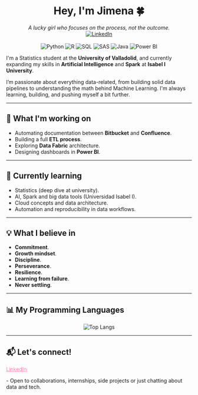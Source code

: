 <div align="center">
  <h1 align="center">Hey, I'm Jimena 🍀</h1>
    <em>A lucky girl who focuses on the process, not the outcome.</em>
</div>

<div align="center">
  <a href="https://www.linkedin.com/in/jimenarioja">
    <img src="https://img.shields.io/badge/LinkedIn-FF80AB?style=for-the-badge&logo=linkedin&logoColor=white" alt="LinkedIn" />
  </a>
</div>
<br/>

<div align="center">
  <img src="https://img.shields.io/badge/Python-3776AB?style=for-the-badge&logo=python&logoColor=white" alt="Python" />
  <img src="https://img.shields.io/badge/R-276DC3?style=for-the-badge&logo=r&logoColor=white" alt="R" />
  <img src="https://img.shields.io/badge/SQL-336791?style=for-the-badge&logo=postgresql&logoColor=white" alt="SQL" />
  <img src="https://img.shields.io/badge/SAS-1A73E8?style=for-the-badge&logo=sas&logoColor=white" alt="SAS" />
  <img src="https://img.shields.io/badge/Java-007396?style=for-the-badge&logo=java&logoColor=white" alt="Java" />
  <img src="https://img.shields.io/badge/Power%20BI-F2C811?style=for-the-badge&logo=powerbi&logoColor=black" alt="Power BI" />
</div>




I'm a Statistics student at the **University of Valladolid**, and currently expanding my skills in **Artificial Intelligence** and **Spark** at **Isabel I University**.

I’m passionate about everything data-related, from building solid data pipelines to understanding the math behind Machine Learning. I'm always learning, building, and pushing myself a bit further.

---

## 🚀 What I'm working on

- Automating documentation between **Bitbucket** and **Confluence**.
- Building a full **ETL process**.
- Exploring **Data Fabric** architecture.
- Designing dashboards in **Power BI**.

---

## 🧠 Currently learning

- Statistics (deep dive at university).
- AI, Spark and big data tools (Universidad Isabel I).
- Cloud concepts and data architecture.
- Automation and reproducibility in data workflows.

---

## 💡 What I believe in

- **Commitment**.
- **Growth mindset**.
- **Discipline**.
- **Perseverance**.
- **Resilience**.
- **Learning from failure**.
- **Never settling**.

---
## 📊 My Programming Languages

<div align="center">
  <img src="https://github-readme-stats.vercel.app/api/top-langs/?username=jimenarioja&layout=compact&langs_count=8&title_color=FF80AB&text_color=FF80AB&bg_color=00000000&border_color=FF80AB" alt="Top Langs" />
</div>


---

## 📬 Let's connect!

<p><a href="https://www.linkedin.com/in/jimenarioja" style="color:#FF80AB">LinkedIn</a></p>
- Open to collaborations, internships, side projects or just chatting about data and tech.


<!--
**jimenarioja/jimenarioja** is a ✨ _special_ ✨ repository because its `README.md` (this file) appears on your GitHub profile.

Here are some ideas to get you started:

- 🔭 I’m currently working on ...
- 🌱 I’m currently learning ...
- 👯 I’m looking to collaborate on ...
- 🤔 I’m looking for help with ...
- 💬 Ask me about ...
- 📫 How to reach me: ...
- 😄 Pronouns: ...
- ⚡ Fun fact: ...
-->

